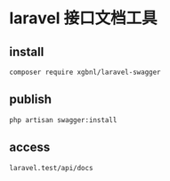 # laravel 接口文档工具

## install
```shell
composer require xgbnl/laravel-swagger
```

## publish
```shell
php artisan swagger:install
```

## access
```shell
laravel.test/api/docs
```